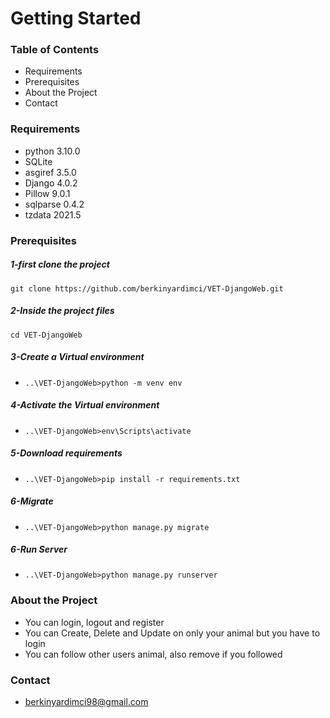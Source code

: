 # Getting Started

### Table of Contents
- Requirements
- Prerequisites
- About the Project
- Contact


### Requirements
- python 3.10.0
- SQLite
- asgiref 3.5.0
- Django 4.0.2  
- Pillow 9.0.1  
- sqlparse 0.4.2
- tzdata 2021.5 

### Prerequisites
##### 1-first clone the project
` git clone https://github.com/berkinyardimci/VET-DjangoWeb.git `

##### 2-Inside the project files
`cd VET-DjangoWeb`

##### 3-Create a Virtual environment
- `..\VET-DjangoWeb>python -m venv env`

##### 4-Activate the Virtual environment
- `..\VET-DjangoWeb>env\Scripts\activate`

##### 5-Download requirements
- `..\VET-DjangoWeb>pip install -r requirements.txt`

##### 6-Migrate
- `..\VET-DjangoWeb>python manage.py migrate`

##### 6-Run Server
- `..\VET-DjangoWeb>python manage.py runserver`

### About the Project
- You can login, logout and register
- You can Create, Delete and Update on only your animal but you have to login
- You can follow other users animal, also remove if you followed

### Contact
- berkinyardimci98@gmail.com
